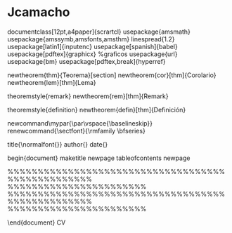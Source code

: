 Jcamacho
========
documentclass[12pt,a4paper]{scrartcl}
usepackage{amsmath}
usepackage{amssymb,amsfonts,amsthm}
linespread{1.2}
usepackage[latin1]{inputenc} 
usepackage[spanish]{babel}
usepackage[pdftex]{graphicx} %graficos
usepackage{url}
usepackage{bm} 
usepackage[pdftex,break]{hyperref} 


newtheorem{thm}{Teorema}[section]
newtheorem{cor}[thm]{Corolario}
newtheorem{lem}[thm]{Lema}

theoremstyle{remark}
newtheorem{rem}[thm]{Remark}

theoremstyle{definition}
newtheorem{defin}[thm]{Definición}


newcommand\mypar{\par\vspace{\baselineskip}}
renewcommand{\sectfont}{\rmfamily \bfseries} 


title{\normalfont{}}
author{}
date{}



begin{document}
maketitle
newpage
tableofcontents
newpage

%%%%%%%%%%%%%%%%%%%%%%%%%%%%%%%%%%%%%%%%%%%%%%%%%% %%%%%%%%%%%%%%%%%%%%%%%
%%%%%%%%%%%%%%%%%%%%%%%%%%%%%%%%%%%%%%%%%%%%%%%%%% %%%%%%%%%%%%%%%%%%%%%%%


\end{document}
CV
